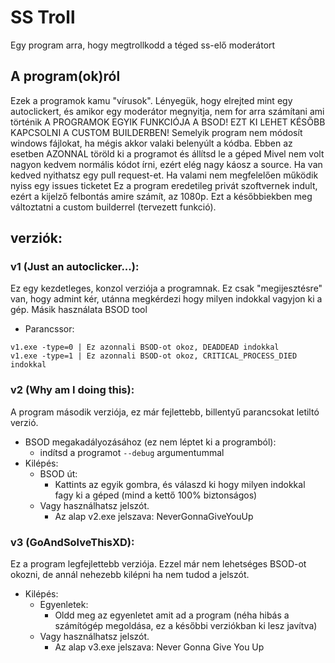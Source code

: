 # SS Troll
Egy program arra, hogy megtrollkodd a téged ss-elő moderátort

## A program(ok)ról
Ezek a programok kamu "vírusok". Lényegük, hogy elrejted mint egy autoclickert, és amikor egy moderátor megnyitja, nem for arra számítani ami történik
A PROGRAMOK EGYIK FUNKCIÓJA A BSOD! EZT KI LEHET KÉSŐBB KAPCSOLNI A CUSTOM BUILDERBEN!
Semelyik program nem módosít windows fájlokat, ha mégis akkor valaki belenyúlt a kódba. Ebben az esetben AZONNAL töröld ki a programot és állítsd le a géped
Mivel nem volt nagyon kedvem normális kódot írni, ezért elég nagy káosz a source. Ha van kedved nyithatsz egy pull request-et.
Ha valami nem megfelelően működik nyiss egy issues ticketet
Ez a program eredetileg privát szoftvernek indult, ezért a kijelző felbontás amire számít, az 1080p. Ezt a későbbiekben meg változtatni a custom builderrel (tervezett funkció).

## verziók:
### v1 (Just an autoclicker...):
Ez egy kezdetleges, konzol verziója a programnak. Ez csak "megijesztésre" van, hogy admint kér, utánna megkérdezi hogy milyen indokkal vagyjon ki a gép. Másik használata BSOD tool
- Parancssor:
```
v1.exe -type=0 | Ez azonnali BSOD-ot okoz, DEADDEAD indokkal
v1.exe -type=1 | Ez azonnali BSOD-ot okoz, CRITICAL_PROCESS_DIED indokkal
```

### v2 (Why am I doing this):
A program második verziója, ez már fejlettebb, billentyű parancsokat letiltó verzió.
- BSOD megakadályozásához (ez nem léptet ki a programból):
  - indítsd a programot `--debug` argumentummal
- Kilépés:
  - BSOD út:
    - Kattints az egyik gombra, és válaszd ki hogy milyen indokkal fagy ki a géped (mind a kettő 100% biztonságos)
  - Vagy használhatsz jelszót.
    - Az alap v2.exe jelszava: NeverGonnaGiveYouUp

### v3 (GoAndSolveThisXD):
Ez a program legfejlettebb verziója. Ezzel már nem lehetséges BSOD-ot okozni, de annál nehezebb kilépni ha nem tudod a jelszót.
- Kilépés:
  - Egyenletek:
    - Oldd meg az egyenletet amit ad a program (néha hibás a számítógép megoldása, ez a későbbi verziókban ki lesz javítva)
  - Vagy használhatsz jelszót.
    - Az alap v3.exe jelszava: Never Gonna Give You Up
